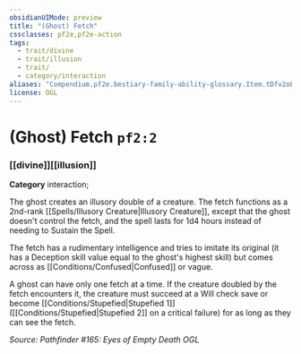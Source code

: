 ```yaml
---
obsidianUIMode: preview
title: "(Ghost) Fetch"
cssclasses: pf2e,pf2e-action
tags:
  - trait/divine
  - trait/illusion
  - trait/
  - category/interaction
aliases: "Compendium.pf2e.bestiary-family-ability-glossary.Item.tDfv2oEPal19NtSM"
license: OGL
---
```

# (Ghost) Fetch `pf2:2`

### [[divine]][[illusion]]

**Category** interaction; 




The ghost creates an illusory double of a creature. The fetch functions as a 2nd-rank [[Spells/Illusory Creature|Illusory Creature]], except that the ghost doesn't control the fetch, and the spell lasts for 1d4 hours instead of needing to Sustain the Spell.

The fetch has a rudimentary intelligence and tries to imitate its original (it has a Deception skill value equal to the ghost's highest skill) but comes across as [[Conditions/Confused|Confused]] or vague.

A ghost can have only one fetch at a time. If the creature doubled by the fetch encounters it, the creature must succeed at a Will check save or become [[Conditions/Stupefied|Stupefied 1]] ([[Conditions/Stupefied|Stupefied 2]] on a critical failure) for as long as they can see the fetch.

*Source: Pathfinder #165: Eyes of Empty Death*
*OGL*